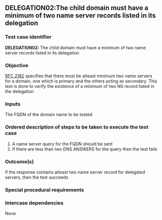 ## DELEGATION02:The child domain must have a minimum of two name server records listed in its delegation

### Test case identifier
**DELEGATION02:** The child domain must have a minimum of two name server records listed in its delegation 

### Objective
[RFC 2182](http://tools.ietf.org/html/rfc2182) specifies that there must be atleast minimum two name servers for a domain, one which is primary and the others acting as secondary. This test is done to verify the existence of a minimum of two NS record listed in the delegation


### Inputs
The FQDN of the domain name to be tested

### Ordered description of steps to be taken to execute the test case
1. A name server query for the FQDN should be sent
2. If there are less than two DNS ANSWERS for the query then the test fails

### Outcome(s)
If the response contains atleast two name server record for delegated servers, then the test succeeds 

### Special procedural requirements

### Intercase dependencies
None
